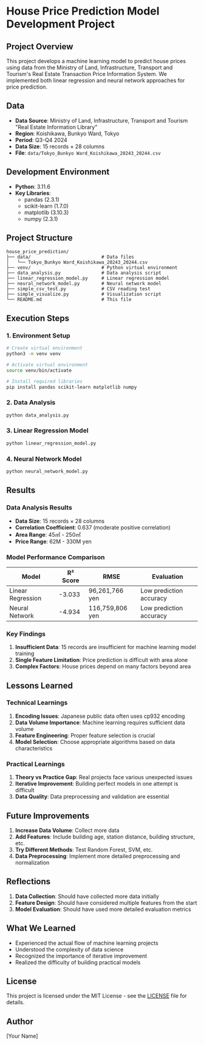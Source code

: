 # House Price Prediction Model Development Project

## Project Overview

This project develops a machine learning model to predict house prices using data from the Ministry of Land, Infrastructure, Transport and Tourism's Real Estate Transaction Price Information System. We implemented both linear regression and neural network approaches for price prediction.

## Data

- **Data Source**: Ministry of Land, Infrastructure, Transport and Tourism "Real Estate Information Library"
- **Region**: Koishikawa, Bunkyo Ward, Tokyo
- **Period**: Q3-Q4 2024
- **Data Size**: 15 records × 28 columns
- **File**: `data/Tokyo_Bunkyo Ward_Koishikawa_20243_20244.csv`

## Development Environment

- **Python**: 3.11.6
- **Key Libraries**:
  - pandas (2.3.1)
  - scikit-learn (1.7.0)
  - matplotlib (3.10.3)
  - numpy (2.3.1)

## Project Structure

```
house_price_prediction/
├── data/                          # Data files
│   └── Tokyo_Bunkyo Ward_Koishikawa_20243_20244.csv
├── venv/                          # Python virtual environment
├── data_analysis.py               # Data analysis script
├── linear_regression_model.py     # Linear regression model
├── neural_network_model.py        # Neural network model
├── simple_csv_test.py             # CSV reading test
├── simple_visualize.py            # Visualization script
└── README.md                      # This file
```

## Execution Steps

### 1. Environment Setup

```bash
# Create virtual environment
python3 -m venv venv

# Activate virtual environment
source venv/bin/activate

# Install required libraries
pip install pandas scikit-learn matplotlib numpy
```

### 2. Data Analysis

```bash
python data_analysis.py
```

### 3. Linear Regression Model

```bash
python linear_regression_model.py
```

### 4. Neural Network Model

```bash
python neural_network_model.py
```

## Results

### Data Analysis Results

- **Data Size**: 15 records × 28 columns
- **Correlation Coefficient**: 0.637 (moderate positive correlation)
- **Area Range**: 45㎡ - 250㎡
- **Price Range**: 62M - 330M yen

### Model Performance Comparison

| Model | R² Score | RMSE | Evaluation |
|-------|----------|------|------------|
| Linear Regression | -3.033 | 96,261,766 yen | Low prediction accuracy |
| Neural Network | -4.934 | 116,759,806 yen | Low prediction accuracy |

### Key Findings

1. **Insufficient Data**: 15 records are insufficient for machine learning model training
2. **Single Feature Limitation**: Price prediction is difficult with area alone
3. **Complex Factors**: House prices depend on many factors beyond area

## Lessons Learned

### Technical Learnings

1. **Encoding Issues**: Japanese public data often uses cp932 encoding
2. **Data Volume Importance**: Machine learning requires sufficient data volume
3. **Feature Engineering**: Proper feature selection is crucial
4. **Model Selection**: Choose appropriate algorithms based on data characteristics

### Practical Learnings

1. **Theory vs Practice Gap**: Real projects face various unexpected issues
2. **Iterative Improvement**: Building perfect models in one attempt is difficult
3. **Data Quality**: Data preprocessing and validation are essential

## Future Improvements

1. **Increase Data Volume**: Collect more data
2. **Add Features**: Include building age, station distance, building structure, etc.
3. **Try Different Methods**: Test Random Forest, SVM, etc.
4. **Data Preprocessing**: Implement more detailed preprocessing and normalization

## Reflections

1. **Data Collection**: Should have collected more data initially
2. **Feature Design**: Should have considered multiple features from the start
3. **Model Evaluation**: Should have used more detailed evaluation metrics

## What We Learned

- Experienced the actual flow of machine learning projects
- Understood the complexity of data science
- Recognized the importance of iterative improvement
- Realized the difficulty of building practical models

## License

This project is licensed under the MIT License - see the [LICENSE](LICENSE) file for details.

## Author

[Your Name]
